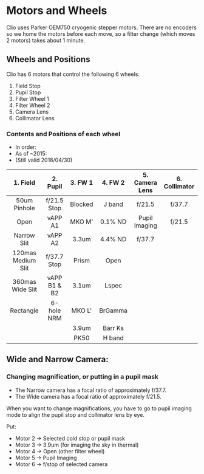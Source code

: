 Motors and Wheels
=================

Clio uses Parker OEM750 cryogenic stepper motors. There are no encoders so we home the motors before each move, so a filter change (which moves 2 motors) takes about 1 minute.


Wheels and Positions
--------------------

Clio has 6 motors that control the following 6 wheels:
1. Field Stop
2. Pupil Stop
3. Filter Wheel 1
4. Filter Wheel 2
5. Camera Lens
6. Collimator Lens

### Contents and Positions of each wheel
* In order:
* As of ~2015:
* (Still valid 2018/04/30)

| 1. Field | 2. Pupil | 3. FW 1 | 4. FW 2 | 5. Camera Lens | 6. Collimator |
|:--------:|:--------:|:-------:|:-------:|:----------:|:-------------:|
| 50um Pinhole | f/21.5 Stop | Blocked | J band | f/21.5 | f/37.7 |
| Open | vAPP A1 | MKO M' | 0.1% ND | Pupil Imaging | f/21.5 |
| Narrow Slit | vAPP A2 | 3.3um | 4.4% ND | f/37.7 |  |
| 120mas Medium Slit | f/37.7 Stop | Prism | Open |  |  |
| 360mas Wide Slit |vAPP B1 & B2 | 3.1um | Lspec |  |  |
| Rectangle | 6-hole NRM | MKO L' | BrGamma |  |  |
|  |  | 3.9um | Barr Ks |  |  |
|  |  | PK50 | H band |  |  |


Wide and Narrow Camera:
-----------------------

### Changing magnification, or putting in a pupil mask

* The Narrow camera has a focal ratio of approximately f/37.7.
* The Wide camera has a focal ratio of approximately f/21.5.

When you want to change magnifications, you have to go to pupil imaging mode to align the pupil stop and collimator lens by eye.

Put:
* Motor 2 -> Selected cold stop or pupil mask
* Motor 3 -> 3.9um (for imaging the sky in thermal)
* Motor 4 -> Open (other filter wheel)
* Motor 5 -> Pupil Imaging
* Motor 6 -> f/stop of selected camera

